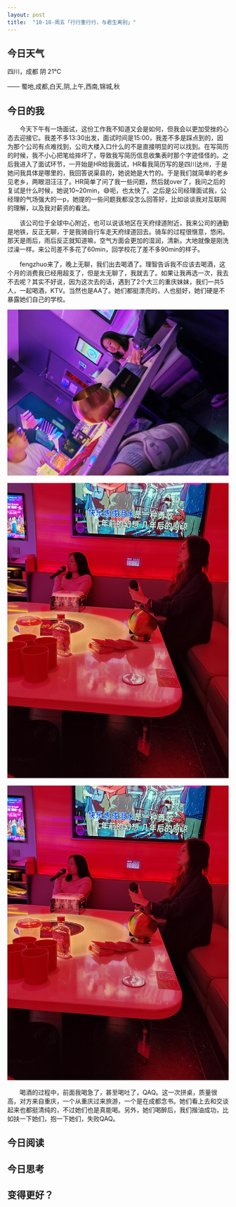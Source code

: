 ```yaml
---
layout: post
title:  "10-18-周五「行行重行行，与君生离别」"
---
```




 

## 今日天气

四川，成都 阴 21℃

—— 蜀地,成都,白天,阴,上午,西南,锦城,秋

## 今日的我

　　今天下午有一场面试，这份工作我不知道又会是如何，但我会以更加受挫的心态去迎接它。我差不多13:30出发，面试时间是15:00，我差不多是踩点到的，因为那个公司有点难找到，公司大楼入口什么的不是直接明显的可以找到。在写简历的时候，我不小心把笔给摔坏了，导致我写简历信息收集表时那个字迹怪怪的。之后我进入了面试环节，一开始是HR给我面试，HR看我简历写的是四川达州，于是她问我具体是哪里的，我回答说渠县的，她说她是大竹的。于是我们就简单的老乡见老乡，两眼泪汪汪了。HR简单了问了我一些问题，然后就over了，我问之后的复试是什么时候，她说10~20min，😅呃，也太快了。之后是公司经理面试我，公经理的气场强大的一p，她提的一些问题我都没怎么回答好，比如谈谈我对互联网的理解，以及我对薪资的看法。

　　该公司位于全球中心附近，也可以说该地区在天府绿道附近，我来公司的通勤是地铁，反正无聊，于是我骑自行车走天府绿道回去。骑车的过程很惬意，悠闲。那天是雨后，雨后反正就知道嘛，空气方面会更加的湿润，清新。大地就像是刚洗过澡一样。来公司差不多花了60min，回学校花了差不多90min的样子。

　　fengzhuo来了，晚上无聊，我们出去喝酒了。理智告诉我不应该去喝酒，这个月的消费我已经用超支了，但是太无聊了，我就去了。如果让我再选一次，我去不去呢？其实不好说，因为这次去的话，遇到了2个大三的重庆妹妹，我们一共5人，一起喝酒，KTV。当然也是AA了。她们都挺漂亮的，人也挺好，她们硬是不暴露她们自己的学校。

![image-20241019161952634](https://raw.githubusercontent.com/i1oveyou/2024-year/master/_posts/10.October/img/image-20241019161952634.png)

![image-20241019162005686](https://raw.githubusercontent.com/i1oveyou/2024-year/master/_posts/10.October/img/image-20241019162005686.png)

![image-20241019162030286](https://raw.githubusercontent.com/i1oveyou/2024-year/master/_posts/10.October/img/image-20241019162030286.png)

　　喝酒的过程中，前面我喝急了，甚至喝吐了，QAQ。这一次拼桌，质量很高，对方来自重庆，一个从重庆过来旅游，一个是在成都念书。她们看上去和交谈起来也都挺清纯的，不过她们也是真能喝。另外，她们喝醉后，我们揩油成功，比如扶一下她们，抱一下她们，失败QAQ。



## 今日阅读



## 今日思考



## 变得更好？

